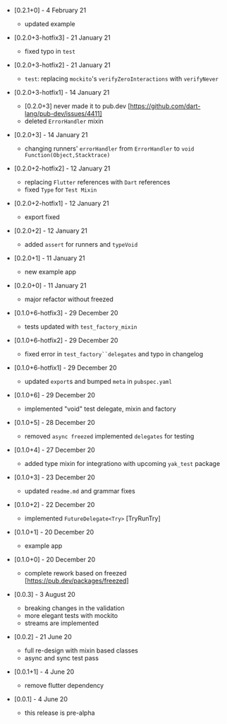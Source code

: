 * [0.2.1+0] - 4 February 21
  - updated example

* [0.2.0+3-hotfix3] - 21 January 21
  - fixed typo in `test`

* [0.2.0+3-hotfix2] - 21 January 21
  - `test`: replacing `mockito`'s `verifyZeroInteractions` with `verifyNever`

* [0.2.0+3-hotfix1] - 14 January 21
  - [0.2.0+3] never made it to pub.dev [https://github.com/dart-lang/pub-dev/issues/4411]
  - deleted `ErrorHandler` mixin

* [0.2.0+3] - 14 January 21
  - changing runners' `errorHandler` from `ErrorHandler` to `void Function(Object,Stacktrace)`

* [0.2.0+2-hotfix2] - 12 January 21
  - replacing `Flutter` references with `Dart` references
  - fixed `Type` for `Test Mixin`

* [0.2.0+2-hotfix1] - 12 January 21
  - export fixed

* [0.2.0+2] - 12 January 21
  - added `assert` for runners and `typeVoid`

* [0.2.0+1] - 11 January 21
  - new example app

* [0.2.0+0] - 11 January 21
  - major refactor without freezed

* [0.1.0+6-hotfix3] - 29 December 20
  - tests updated with `test_factory_mixin`

* [0.1.0+6-hotfix2] - 29 December 20
  - fixed error in `test_factory``delegates` and typo in changelog

* [0.1.0+6-hotfix1] - 29 December 20
  - updated `export`s and bumped `meta` in `pubspec.yaml`

* [0.1.0+6] - 29 December 20
  - implemented "void" test delegate, mixin and factory

* [0.1.0+5] - 28 December 20
  - removed `async freezed` implemented `delegates` for testing

* [0.1.0+4] - 27 December 20
  - added type mixin for integrationo with upcoming `yak_test` package

* [0.1.0+3] - 23 December 20
  - updated `readme.md` and grammar fixes

* [0.1.0+2] - 22 December 20
  - implemented `FutureDelegate<Try>` [TryRunTry]

* [0.1.0+1] - 20 December 20
  - example app

* [0.1.0+0] - 20 December 20
  - complete rework based on freezed [https://pub.dev/packages/freezed]

* [0.0.3] - 3 August 20
  - breaking changes in the validation
  - more elegant tests with mockito
  - streams are implemented

* [0.0.2] - 21 June 20
  - full re-design with mixin based classes
  - async and sync test pass

* [0.0.1+1] - 4 June 20
  - remove flutter dependency

* [0.0.1] - 4 June 20
  - this release is pre-alpha